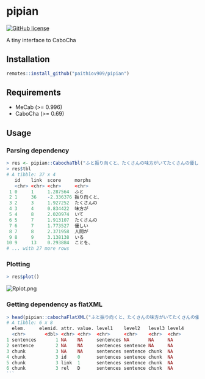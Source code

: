 # pipian

[![GitHub license](https://img.shields.io/github/license/paithiov909/pipian.svg)](https://github.com/paithiov909/pipian/blob/master/LICENSE)

A tiny interface to CaboCha

## Installation

```R
remotes::install_github("paithiov909/pipian")
```

## Requirements

- MeCab (>= 0.996)
- CaboCha (>= 0.69)

## Usage

### Parsing dependency

```R
> res <- pipian::CabochaTbl("ふと振り向くと、たくさんの味方がいてたくさんの優しい人間がいることを、わざわざ自分の誕生日が来ないと気付けない自分を奮い立たせながらも、毎日こんな、湖のようななんの引っ掛かりもない、落ちつき倒し、音一つも感じさせない人間でいれる方に憧れを持てたとある25歳の眩しき朝のことでした")
> res$tbl
# A tibble: 37 x 4
   id    link  score     morphs      
   <chr> <chr> <chr>     <chr>       
 1 0     1     1.287564  ふと        
 2 1     36    -2.336376 振り向くと、
 3 2     3     1.927252  たくさんの  
 4 3     4     0.834422  味方が      
 5 4     8     2.020974  いて        
 6 5     7     1.913107  たくさんの  
 7 6     7     1.773527  優しい      
 8 7     8     2.371958  人間が      
 9 8     9     3.138138  いる        
10 9     13    0.293884  ことを、    
# ... with 27 more rows
```

### Plotting

```R
> res$plot()
```

![Rplot.png](https://qiita-image-store.s3.amazonaws.com/0/228173/60b9dc99-954e-82a0-b428-9dba6ffd0520.png)

### Getting dependency as flatXML

~~~R
> head(pipian::cabochaFlatXML("ふと振り向くと、たくさんの味方がいてたくさんの優しい人間がいることを、わざわざ自分の誕生日が来ないと気付けない自分を奮い立たせながらも、毎日こんな、湖のようななんの引っ掛かりもない、落ちつき倒し、音一つも感じさせない人間でいれる方に憧れを持てたとある25歳の眩しき朝のことでした"))
# A tibble: 6 x 8
  elem.     elemid. attr. value. level1    level2   level3 level4
  <chr>       <dbl> <chr> <chr>  <chr>     <chr>    <chr>  <chr> 
1 sentences       1 NA    NA     sentences NA       NA     NA    
2 sentence        2 NA    NA     sentences sentence NA     NA    
3 chunk           3 NA    NA     sentences sentence chunk  NA    
4 chunk           3 id    0      sentences sentence chunk  NA    
5 chunk           3 link  1      sentences sentence chunk  NA    
6 chunk           3 rel   D      sentences sentence chunk  NA   
```
~~~

